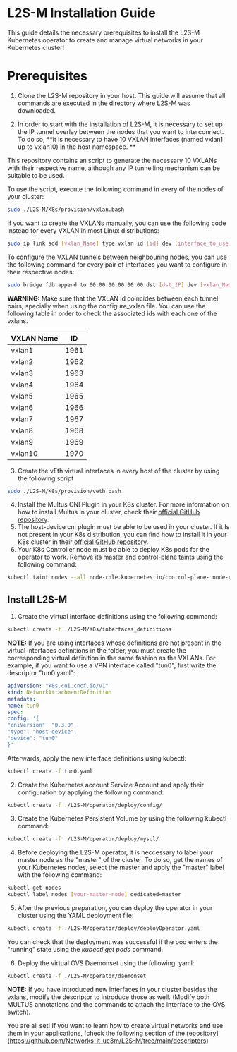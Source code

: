 # L2S-M Installation Guide
This guide details the necessary prerequisites to install the L2S-M Kubernetes operator to create and manage virtual networks in your Kubernetes cluster!


# Prerequisites

1. Clone the L2S-M repository in your host.  This guide will assume that all commands are executed in the directory where L2S-M was downloaded.

2. In order to start with the installation of L2S-M, it is necessary to set up the IP tunnel overlay between the nodes that you want to interconnect. To do so, **it is necessary to have 10 VXLAN interfaces (named vxlan1 up to vxlan10) in the host namespace. **

This repository contains an script to generate the necessary 10 VXLANs with their respective name, although any IP tunnelling mechanism can be suitable to be used. 

To use the script, execute the following command in every of the nodes of your cluster:

```bash
sudo ./L2S-M/K8s/provision/vxlan.bash
```
If you want to create the VXLANs manually, you can use the following code instead for every VXLAN in most Linux distributions:

```bash
sudo ip link add [vxlan_Name] type vxlan id [id] dev [interface_to_use] dstport [dst_port]
```

To configure the VXLAN tunnels between neighbouring nodes, you can use the following command for every pair of interfaces you want to configure in their respective nodes:

```bash
sudo bridge fdb append to 00:00:00:00:00:00 dst [dst_IP] dev [vxlan_Name]
```

**WARNING:**  Make sure that the VXLAN id coincides between each tunnel pairs, specially when using the configure_vxlan file. You can use the following table in order to check the associated ids with each one of the vxlans.

| **VXLAN Name** |**ID**  |
|--|--|
| vxlan1 | 1961 |
| vxlan2 |  1962 |
| vxlan3 |  1963 |
| vxlan4 |  1964|
| vxlan5 |  1965 |
| vxlan6 |  1966|
| vxlan7 |  1967|
| vxlan8 |  1968|
| vxlan9 |  1969|
| vxlan10 |  1970|

3. Create the vEth virtual interfaces in every host of the cluster by using the following script
```bash
sudo ./L2S-M/K8s/provision/veth.bash
```
4. Install the Multus CNI Plugin in your K8s cluster. For more information on how to install Multus in your cluster, check their [official GitHub repository](https://github.com/k8snetworkplumbingwg/multus-cni).
5. The host-device cni plugin must be able to be used in your cluster. If it Is not present in your K8s distribution, you can find how to install it in your K8s cluster in their [official GitHub repository](https://github.com/containernetworking/plugins).
6. Your K8s Controller node must be able to deploy K8s pods for the operator to work. Remove its master and control-plane taints using the following command:
```bash
kubectl taint nodes --all node-role.kubernetes.io/control-plane- node-role.kubernetes.io/master-
```

 
## Install L2S-M

1. Create the virtual interface definitions using the following command:
 ```bash
kubectl create -f ./L2S-M/K8s/interfaces_definitions
```

**NOTE:** If you are using interfaces whose definitions are not present in the virtual interfaces definitions in the folder, you must create the corresponding virtual definition in the same fashion as the VXLANs. For example, if you want to use a VPN interface called "tun0", first write the descriptor "tun0.yaml":
 ```yaml
apiVersion: "k8s.cni.cncf.io/v1"
kind: NetworkAttachmentDefinition
metadata:
name: tun0
spec:
config: '{
"cniVersion": "0.3.0",
"type": "host-device",
"device": "tun0"
}'
```
Afterwards, apply the new interface definitions using kubectl:
  ```bash
kubectl create -f tun0.yaml
```
2. Create the Kubernetes account Service Account and apply their configuration by applying the following command:
 ```bash
kubectl create -f ./L2S-M/operator/deploy/config/
```

3. Create the Kubernetes Persistent Volume by using the following kubectl command:
 ```bash
kubectl create -f ./L2S-M/operator/deploy/mysql/
```

4. Before deploying the L2S-M operator, it is neccessary to label your master node as the "master" of the cluster. To do so, get the names of your Kubernetes nodes, select the master and apply the "master" label with the following command:

 ```bash
kubectl get nodes
kubectl label nodes [your-master-node] dedicated=master
```

5. After the previous preparation, you can deploy the operator in your cluster using the YAML deployment file:
 ```bash
kubectl create -f ./L2S-M/operator/deploy/deployOperator.yaml
```

 You can check that the deployment was successful if the pod enters the "running" state using the *kubectl get pods* command.

6. Deploy the virtual OVS Daemonset using the following .yaml:
```bash
kubectl create -f ./L2S-M/operator/daemonset
```
**NOTE:** If you have introduced new interfaces in your cluster besides the vxlans, modify the descriptor to introduce those as well. (Modify both MULTUS annotations and the commands to attach the interface to the OVS switch). 

You are all set! If you want to learn how to create virtual networks and use them in your applications, [check the following section of the repository] (https://github.com/Networks-it-uc3m/L2S-M/tree/main/descriptors)
